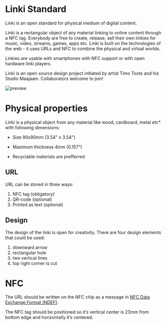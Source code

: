 # Linki Standard

Linki is an open standard for physical medium of digital content.

Linki is a rectangular object of any material linking to online content through a NFC tag. Everybody are free to create, release, sell their own linkies for music, video, streams, games, apps etc. Linki is built on the technologies of the web - it uses URLs and NFC to combine the physical and virtual worlds.

Linkies are usable with smartphones with NFC support or with open hardware linki players. 

Linki is an open source design project initiated by artist Timo Toots and his Studio Maajaam. Collaborators welcome to join!

![preview](https://github.com/timotoots/linki_standard/raw/master/linki_preview.png)

# Physical properties

Linki is a physical object from any material like wood, cardboard, metal etc* with following dimensions:

* Size 90x90mm (3.54" x 3.54")
* Maximum thickness 4mm (0.157")

* Recyclable materials are prefferred

## URL
URL can be stored in three ways:        
1. NFC tag (obligatory)        
2. QR-code (optional)        
3. Printed as text (optional)  


## Design
The design of the linki is open for creativity. There are four design elements that could be used:
1. downward arrow
2. rectangular hole
3. two vertical lines
4. top right corner is cut

# NFC
The URL should be written on the NFC chip as a message in [NFC Data Exchange Format (NDEF)](https://learn.adafruit.com/adafruit-pn532-rfid-nfc/ndef).

The NFC tag should be positioned so it’s vertical center is 23mm from bottom edge and horizontally it’s centered.
